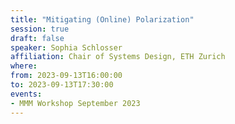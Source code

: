```yaml
---
title: "Mitigating (Online) Polarization"
session: true
draft: false
speaker: Sophia Schlosser 
affiliation: Chair of Systems Design, ETH Zurich
where:
from: 2023-09-13T16:00:00
to: 2023-09-13T17:30:00
events:
- MMM Workshop September 2023
---
```

